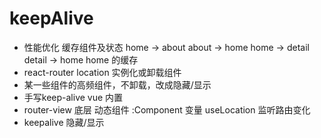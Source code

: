 # keepAlive
- 性能优化
    缓存组件及状态
    home -> about
    about -> home
    home -> detail
    detail -> home
    home 的缓存
- react-router
    location 实例化或卸载组件
- 某一些组件的高频组件，不卸载，改成隐藏/显示
- 手写keep-alive
    vue 内置
- router-view 底层
    动态组件 :Component 变量
    useLocation 监听路由变化
- keepalive
    隐藏/显示